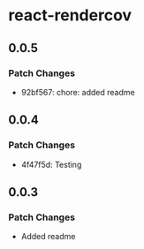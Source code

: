 # react-rendercov

## 0.0.5

### Patch Changes

- 92bf567: chore: added readme

## 0.0.4

### Patch Changes

- 4f47f5d: Testing

## 0.0.3

### Patch Changes

- Added readme
